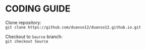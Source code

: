 # CODING GUIDE

Clone repository: 
<br />
`git clone https://github.com/duanso12/duanso12.github.io.git`

Checkout to `Source` branch: 
<br />
`git checkout Source`
